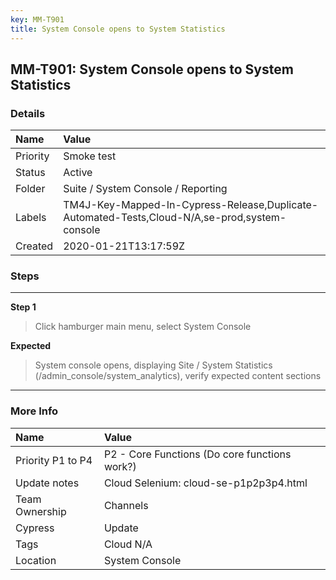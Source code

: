 ```yaml
---
key: MM-T901
title: System Console opens to System Statistics
---
```


## MM-T901: System Console opens to System Statistics

### Details

| Name     | Value                                                                                         |
| :------- | :-------------------------------------------------------------------------------------------- |
| Priority | Smoke test                                                                                    |
| Status   | Active                                                                                        |
| Folder   | Suite / System Console / Reporting                                                            |
| Labels   | TM4J-Key-Mapped-In-Cypress-Release,Duplicate-Automated-Tests,Cloud-N/A,se-prod,system-console |
| Created  | 2020-01-21T13:17:59Z                                                                          |

### Steps

<hr/>

**Step 1**

> <article>Click hamburger main menu, select System Console</article>

**Expected**

> <article>System console opens, displaying Site / System Statistics (/admin_console/system_analytics), verify expected content sections</article>

<hr/>

### More Info

| Name              | Value                                         |
| :---------------- | :-------------------------------------------- |
| Priority P1 to P4 | P2 - Core Functions (Do core functions work?) |
| Update notes      | Cloud Selenium: cloud-se-p1p2p3p4.html        |
| Team Ownership    | Channels                                      |
| Cypress           | Update                                        |
| Tags              | Cloud N/A                                     |
| Location          | System Console                                |
